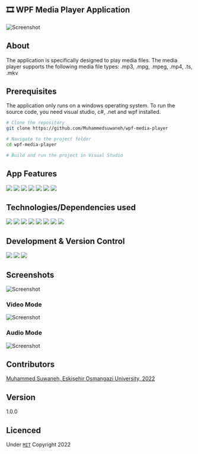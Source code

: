 ﻿## 🎞️ WPF Media Player Application

![Screenshot](Screenshots/mainWindow.png)

## About 

The application is specifically designed to play media files. The media player supports the following media file types: .mp3, .mpg, .mpeg, .mp4, .ts, .mkv

## Prerequisites

The application only runs on a windows operating system. To run the source code, you need visual studio, c#, .net and wpf installed.

```bash
# Clone the repository
git clone https://github.com/Muhammedsuwaneh/wpf-media-player

# Navigate to the project folder
cd wpf-media-player

# Build and run the project in Visual Studio
```

## App Features

<div id="badges">
  <img src="https://img.shields.io/badge/-Audio Player-green" />
  <img src="https://img.shields.io/badge/-Video Player-red" />
  <img src="https://img.shields.io/badge/-Media file dialogs-blue" />
  <img src="https://img.shields.io/badge/-Playback control buttons-green" />
  <img src="https://img.shields.io/badge/-Audio controls-red" />
  <img src="https://img.shields.io/badge/-Media progress-blue" />
  <img src="https://img.shields.io/badge/-Error & Warning Dialogs-white" />
</div>

## Technologies/Dependencies used

<div id="badges">
  <img src="https://img.shields.io/badge/-C sharp-green" />
  <img src="https://img.shields.io/badge/-.Net Framework-red" />
  <img src="https://img.shields.io/badge/-WPF-blue" />
  <img src="https://img.shields.io/badge/-Xaml-green" />
  <img src="https://img.shields.io/badge/-MVVM Light-red" />
  <img src="https://img.shields.io/badge/-Xunit-blue" />
  <img src="https://img.shields.io/badge/-Autofac-white" />
  <img src="https://img.shields.io/badge/-Fody Weavers-orange" /> 
</div>


## Development & Version Control

<div id="badges">
  <img src="https://img.shields.io/badge/-Visual Studio (Development)-green" />
  <img src="https://img.shields.io/badge/-Adobe XD (Mockup Design)-red" />
  <img src="https://img.shields.io/badge/-Gitbash & Github (Version control)-blue" />
</div>

## Screenshots

![Screenshot](Screenshots/mainWindow.png)

### Video Mode
![Screenshot](Screenshots/videoMode.png)

### Audio Mode
![Screenshot](Screenshots/audioMode.png)


## Contributors
[Muhammed Suwaneh, Eskişehir Osmangazi University, 2022](https://github.com/Muhammedsuwaneh)

## Version 
1.0.0

## Licenced 
Under [`MIT`](LICENSE) Copyright 2022  

